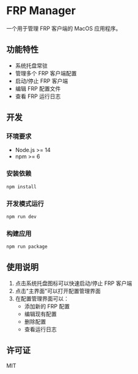 # FRP Manager

一个用于管理 FRP 客户端的 MacOS 应用程序。

## 功能特性

- 系统托盘常驻
- 管理多个 FRP 客户端配置
- 启动/停止 FRP 客户端
- 编辑 FRP 配置文件
- 查看 FRP 运行日志

## 开发

### 环境要求

- Node.js >= 14
- npm >= 6

### 安装依赖

```bash
npm install
```

### 开发模式运行

```bash
npm run dev
```

### 构建应用

```bash
npm run package
```

## 使用说明

1. 点击系统托盘图标可以快速启动/停止 FRP 客户端
2. 点击"主界面"可以打开配置管理界面
3. 在配置管理界面可以：
   - 添加新的 FRP 配置
   - 编辑现有配置
   - 删除配置
   - 查看运行日志

## 许可证

MIT 